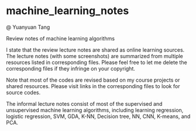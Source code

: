 # machine_learning_notes  
@ Yuanyuan Tang


Review notes of machine learning algorithms

I state that the review lecture notes are shared as online learning sources.
The lecture notes (with some screenshots) are summarized from multiple resources listed in corresponding files. 
Please feel free to let me delete the corresponding files if they infringe on your copyright.

Note that most of the codes are revised based on my course projects or shared resources. Please visit links in the corresponding files to look for source codes.


The informal lecture notes consist of most of the supervised and unsupervised machine learning algorithms, including learning regression, logistic regression, 
SVM, GDA, K-NN, Decision tree, NN, CNN, K-means, and PCA.
